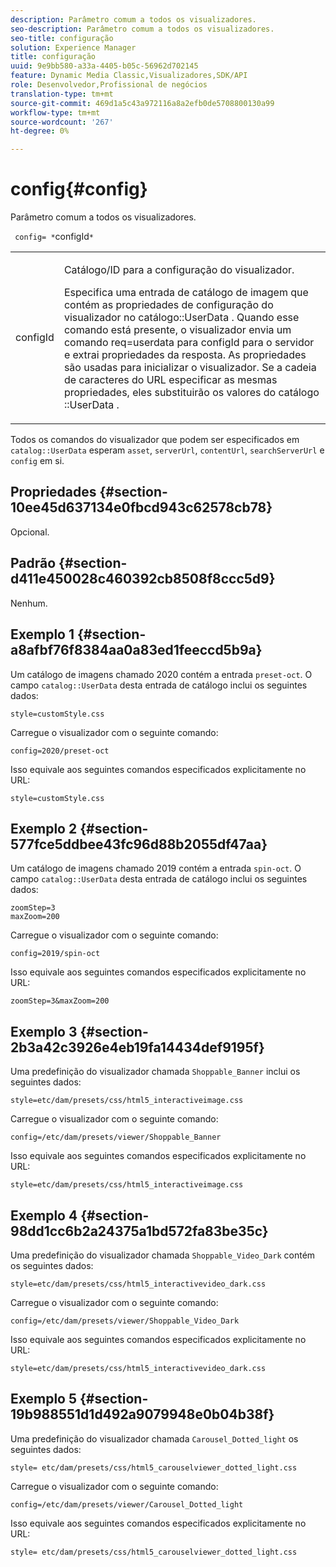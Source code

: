 ```yaml
---
description: Parâmetro comum a todos os visualizadores.
seo-description: Parâmetro comum a todos os visualizadores.
seo-title: configuração
solution: Experience Manager
title: configuração
uuid: 9e9bb580-a33a-4405-b05c-56962d702145
feature: Dynamic Media Classic,Visualizadores,SDK/API
role: Desenvolvedor,Profissional de negócios
translation-type: tm+mt
source-git-commit: 469d1a5c43a972116a8a2efb0de5708800130a99
workflow-type: tm+mt
source-wordcount: '267'
ht-degree: 0%

---
```



# config{#config}

Parâmetro comum a todos os visualizadores.

` config= *`configId`*`

<table id="table_9B98C97485DD4DEB8A6ECBCE8DF6B886"> 
 <tbody> 
  <tr> 
   <td colname="col1"> <p> <span class="codeph"> <span class="varname"> configId  </span> </span> </p> </td> 
   <td colname="col2"> <p>Catálogo/ID para a configuração do visualizador. </p> <p> Especifica uma entrada de catálogo de imagem que contém as propriedades de configuração do visualizador no <span class="codeph"> catálogo::UserData </span>. Quando esse comando está presente, o visualizador envia um comando <span class="codeph"> req=userdata </span> para <span class="codeph"> configId </span> para o servidor e extrai propriedades da resposta. As propriedades são usadas para inicializar o visualizador. Se a cadeia de caracteres do URL especificar as mesmas propriedades, eles substituirão os valores do catálogo <span class="codeph">::UserData </span>. </p> </td> 
  </tr> 
 </tbody> 
</table>

Todos os comandos do visualizador que podem ser especificados em `catalog::UserData` esperam `asset`, `serverUrl`, `contentUrl`, `searchServerUrl` e `config` em si.

## Propriedades {#section-10ee45d637134e0fbcd943c62578cb78}

Opcional.

## Padrão {#section-d411e450028c460392cb8508f8ccc5d9}

Nenhum.

## Exemplo 1 {#section-a8afbf76f8384aa0a83ed1feeccd5b9a}

Um catálogo de imagens chamado 2020 contém a entrada `preset-oct`. O campo `catalog::UserData` desta entrada de catálogo inclui os seguintes dados:

```
style=customStyle.css
```

Carregue o visualizador com o seguinte comando:

```
config=2020/preset-oct
```

Isso equivale aos seguintes comandos especificados explicitamente no URL:

```
style=customStyle.css
```

## Exemplo 2 {#section-577fce5ddbee43fc96d88b2055df47aa}

Um catálogo de imagens chamado 2019 contém a entrada `spin-oct`. O campo `catalog::UserData` desta entrada de catálogo inclui os seguintes dados:

```
zoomStep=3 
maxZoom=200
```

Carregue o visualizador com o seguinte comando:

```
config=2019/spin-oct
```

Isso equivale aos seguintes comandos especificados explicitamente no URL:

```
zoomStep=3&maxZoom=200
```

## Exemplo 3 {#section-2b3a42c3926e4eb19fa14434def9195f}

Uma predefinição do visualizador chamada `Shoppable_Banner` inclui os seguintes dados:

```
style=etc/dam/presets/css/html5_interactiveimage.css
```

Carregue o visualizador com o seguinte comando:

```
config=/etc/dam/presets/viewer/Shoppable_Banner
```

Isso equivale aos seguintes comandos especificados explicitamente no URL:

`style=etc/dam/presets/css/html5_interactiveimage.css`

## Exemplo 4 {#section-98dd1cc6b2a24375a1bd572fa83be35c}

Uma predefinição do visualizador chamada `Shoppable_Video_Dark` contém os seguintes dados:

```
style=etc/dam/presets/css/html5_interactivevideo_dark.css
```

Carregue o visualizador com o seguinte comando:

```
config=/etc/dam/presets/viewer/Shoppable_Video_Dark
```

Isso equivale aos seguintes comandos especificados explicitamente no URL:

```
style=etc/dam/presets/css/html5_interactivevideo_dark.css
```

## Exemplo 5 {#section-19b988551d1d492a9079948e0b04b38f}

Uma predefinição do visualizador chamada `Carousel_Dotted_light` os seguintes dados:

```
style= etc/dam/presets/css/html5_carouselviewer_dotted_light.css
```

Carregue o visualizador com o seguinte comando:

```
config=/etc/dam/presets/viewer/Carousel_Dotted_light
```

Isso equivale aos seguintes comandos especificados explicitamente no URL:

```
style= etc/dam/presets/css/html5_carouselviewer_dotted_light.css
```

